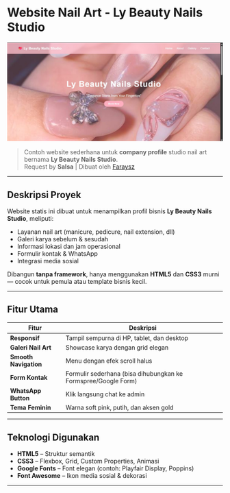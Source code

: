 # Website Nail Art - Ly Beauty Nails Studio

![Preview Website](img/preview.jpg)

> Contoh website sederhana untuk **company profile** studio nail art bernama **Ly Beauty Nails Studio**.  
> Request by **Salsa** | Dibuat oleh [Faraysz](https://github.com/Faraysz)

---

## Deskripsi Proyek

Website statis ini dibuat untuk menampilkan profil bisnis **Ly Beauty Nails Studio**, meliputi:
- Layanan nail art (manicure, pedicure, nail extension, dll)
- Galeri karya sebelum & sesudah
- Informasi lokasi dan jam operasional
- Formulir kontak & WhatsApp
- Integrasi media sosial

Dibangun **tanpa framework**, hanya menggunakan **HTML5** dan **CSS3** murni — cocok untuk pemula atau template bisnis kecil.

---

## Fitur Utama

| Fitur | Deskripsi |
|------|-----------|
| **Responsif** | Tampil sempurna di HP, tablet, dan desktop |
| **Galeri Nail Art** | Showcase karya dengan grid elegan |
| **Smooth Navigation** | Menu dengan efek scroll halus |
| **Form Kontak** | Formulir sederhana (bisa dihubungkan ke Formspree/Google Form) |
| **WhatsApp Button** | Klik langsung chat ke admin |
| **Tema Feminin** | Warna soft pink, putih, dan aksen gold |

---

## Teknologi Digunakan

- **HTML5** – Struktur semantik
- **CSS3** – Flexbox, Grid, Custom Properties, Animasi
- **Google Fonts** – Font elegan (contoh: Playfair Display, Poppins)
- **Font Awesome** – Ikon media sosial & dekorasi

---

